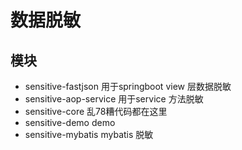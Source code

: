 # 数据脱敏


## 模块
* sensitive-fastjson
      用于springboot view 层数据脱敏
* sensitive-aop-service
      用于service 方法脱敏
* sensitive-core
    乱78糟代码都在这里
* sensitive-demo
    demo
* sensitive-mybatis
    mybatis 脱敏